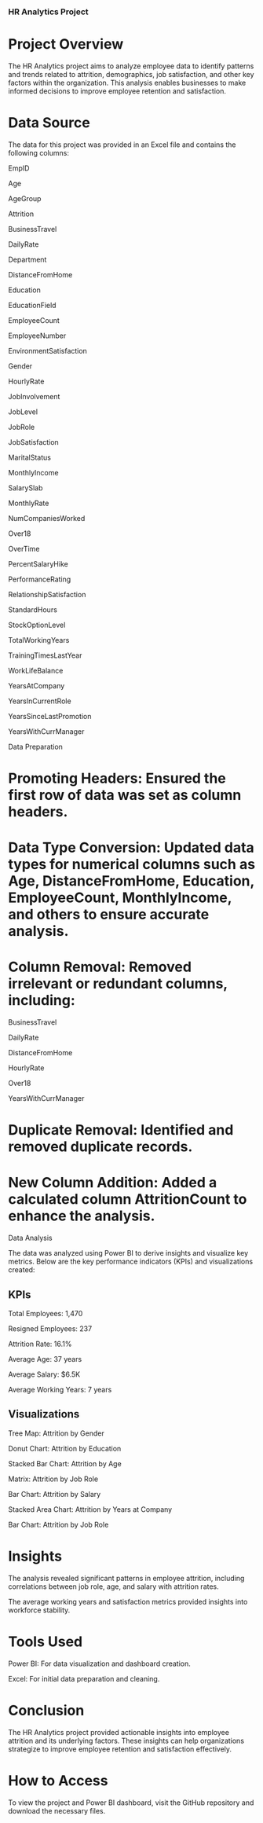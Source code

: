 ### HR Analytics Project

# Project Overview

The HR Analytics project aims to analyze employee data to identify patterns and trends related to attrition, demographics, job satisfaction, and other key factors within the organization. This analysis enables businesses to make informed decisions to improve employee retention and satisfaction.

# Data Source

The data for this project was provided in an Excel file and contains the following columns:

EmpID

Age

AgeGroup

Attrition

BusinessTravel

DailyRate

Department

DistanceFromHome

Education

EducationField

EmployeeCount

EmployeeNumber

EnvironmentSatisfaction

Gender

HourlyRate

JobInvolvement

JobLevel

JobRole

JobSatisfaction

MaritalStatus

MonthlyIncome

SalarySlab

MonthlyRate

NumCompaniesWorked

Over18

OverTime

PercentSalaryHike

PerformanceRating

RelationshipSatisfaction

StandardHours

StockOptionLevel

TotalWorkingYears

TrainingTimesLastYear

WorkLifeBalance

YearsAtCompany

YearsInCurrentRole

YearsSinceLastPromotion

YearsWithCurrManager

Data Preparation


# Promoting Headers: Ensured the first row of data was set as column headers.

# Data Type Conversion: Updated data types for numerical columns such as Age, DistanceFromHome, Education, EmployeeCount, MonthlyIncome, and others to ensure accurate analysis.

# Column Removal: Removed irrelevant or redundant columns, including:

BusinessTravel

DailyRate

DistanceFromHome

HourlyRate

Over18

YearsWithCurrManager

# Duplicate Removal: Identified and removed duplicate records.

# New Column Addition: Added a calculated column AttritionCount to enhance the analysis.

Data Analysis

The data was analyzed using Power BI to derive insights and visualize key metrics. Below are the key performance indicators (KPIs) and visualizations created:

## KPIs

Total Employees: 1,470

Resigned Employees: 237

Attrition Rate: 16.1%

Average Age: 37 years

Average Salary: $6.5K

Average Working Years: 7 years

## Visualizations

Tree Map: Attrition by Gender

Donut Chart: Attrition by Education

Stacked Bar Chart: Attrition by Age

Matrix: Attrition by Job Role

Bar Chart: Attrition by Salary

Stacked Area Chart: Attrition by Years at Company

Bar Chart: Attrition by Job Role

# Insights

The analysis revealed significant patterns in employee attrition, including correlations between job role, age, and salary with attrition rates.

The average working years and satisfaction metrics provided insights into workforce stability.

# Tools Used

Power BI: For data visualization and dashboard creation.

Excel: For initial data preparation and cleaning.

# Conclusion

The HR Analytics project provided actionable insights into employee attrition and its underlying factors. These insights can help organizations strategize to improve employee retention and satisfaction effectively.

# How to Access

To view the project and Power BI dashboard, visit the GitHub repository and download the necessary files.

